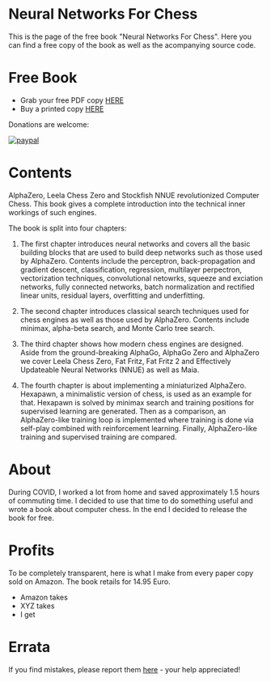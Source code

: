 # Neural Networks For Chess

This is the page of the free book "Neural Networks For Chess". Here you can 
find a free copy of the book as well as the acompanying source code.

# Free Book

- Grab your free PDF copy [HERE](https://github.com/asdfjkl/jerry/releases/tag/v4.1.1)
- Buy a printed copy [HERE]()

Donations are welcome: 

[![paypal](https://www.paypalobjects.com/en_US/DK/i/btn/btn_donateCC_LG.gif)](https://www.paypal.com/donate?hosted_button_id=9K2JDF5YBDZT6)


# Contents

AlphaZero, Leela Chess Zero and Stockfish NNUE revolutionized Computer Chess. This book 
gives a complete introduction into the technical inner workings of such engines. 

The book is split into four chapters:

1. The first chapter introduces neural networks and covers all the basic building blocks that 
are used to build deep networks such as those used by AlphaZero. Contents include the perceptron, back-propagation and gradient descent, classification, regression, multilayer perpectron, vectorization techniques, convolutional netowrks, squeeze and exciation networks, fully connected networks, batch normalization and rectified linear units, residual layers, overfitting and underfitting.

2. The second chapter introduces classical search techniques used for chess engines as well as those used by AlphaZero. Contents include minimax, alpha-beta search, and Monte Carlo tree search.
  
3. The third chapter shows how modern chess engines are designed. Aside from the ground-breaking AlphaGo, AlphaGo Zero and AlphaZero we cover Leela Chess Zero, Fat Fritz, Fat Fritz 2 and Effectively Updateable Neural Networks (NNUE) as well as Maia.

4. The fourth chapter is about implementing a miniaturized AlphaZero. Hexapawn, a minimalistic version of chess, is used as an example for that. Hexapawn is solved by minimax search and training positions for supervised learning are generated. Then as a comparison, an AlphaZero-like training loop is implemented where training is done via self-play combined with reinforcement learning. Finally, AlphaZero-like training and supervised training are compared.

# About

During COVID, I worked a lot from home and saved approximately 1.5 hours of commuting time. I decided to use that time to do something useful and wrote a book about computer chess. In the end I decided to release the book for free.

# Profits

To be completely transparent, here is what I make from every paper copy sold on Amazon. The book retails for 14.95 Euro.

- Amazon takes
- XYZ takes
- I get 

# Errata

If you find mistakes, please report them [here](https://github.com/asdfjkl/neural_network_chess/issues/1) - your help appreciated!
